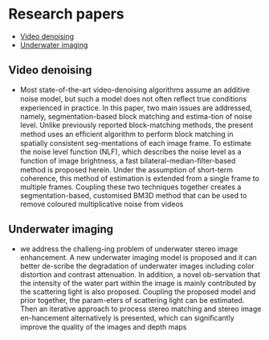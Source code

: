 # Research papers

<!-- MarkdownTOC -->

- [Video denoising](#video-denoising)
- [Underwater imaging](#underwater-imaging)

<!-- /MarkdownTOC -->

## Video denoising
* Most state-of-the-art video-denoising algorithms assume an additive noise model, but such a model does not often reﬂect true conditions experienced in practice. In this paper, two main issues are addressed, namely, segmentation-based block matching and estima-tion of noise level. Unlike previously reported block-matching methods, the present method uses an efﬁcient algorithm to perform block matching in spatially consistent seg-mentations of each image frame. To estimate the noise level function (NLF), which describes the noise level as a function of image brightness, a fast bilateral-median-ﬁlter-based method is proposed herein. Under the assumption of short-term coherence, this method of estimation is extended from a single frame to multiple frames. Coupling these two techniques together creates a segmentation-based, customised BM3D method that can be used to remove coloured multiplicative noise from videos

## Underwater imaging
* we address the challeng-ing problem of underwater stereo image enhancement. A new underwater imaging model is proposed and it can better de-scribe the degradation of underwater images including color distortion and contrast attenuation. In addition, a novel ob-servation that the intensity of the water part within the image is mainly contributed by the scattering light is also proposed. Coupling the proposed model and prior together, the param-eters of scattering light can be estimated. Then an iterative approach to process stereo matching and stereo image en-hancement alternatively is presented, which can signiﬁcantly improve the quality of the images and depth maps